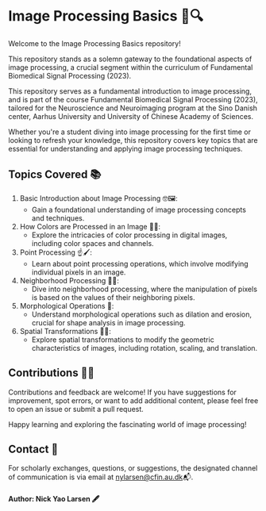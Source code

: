 # Image Processing Basics 📸🔍
Welcome to the Image Processing Basics repository!  

This repository stands as a solemn gateway to the foundational aspects of image processing, a crucial segment within the curriculum of Fundamental Biomedical Signal Processing (2023). 

This repository serves as a fundamental introduction to image processing, and is part of the course Fundamental Biomedical Signal Processing (2023), tailored for the Neuroscience and Neuroimaging program at the Sino Danish center, Aarhus University and University of Chinese Academy of Sciences. 

Whether you're a student diving into image processing for the first time or looking to refresh your knowledge, this repository covers key topics that are essential for understanding and applying image processing techniques.

## Topics Covered 📚
1. Basic Introduction about Image Processing 🤓🖼️:
   - Gain a foundational understanding of image processing concepts and techniques.
2. How Colors are Processed in an Image 🌈🎨:
   - Explore the intricacies of color processing in digital images, including color spaces and channels.
3. Point Processing ☝️🖌️:
   - Learn about point processing operations, which involve modifying individual pixels in an image.
4. Neighborhood Processing 🏡🎉:
   - Dive into neighborhood processing, where the manipulation of pixels is based on the values of their neighboring pixels.
5. Morphological Operations 🧠:
   - Understand morphological operations such as dilation and erosion, crucial for shape analysis in image processing.
6. Spatial Transformations 🚀🌌:
   - Explore spatial transformations to modify the geometric characteristics of images, including rotation, scaling, and translation.

## Contributions 🤝📣
Contributions and feedback are welcome! If you have suggestions for improvement, spot errors, or want to add additional content, please feel free to open an issue or submit a pull request.

Happy learning and exploring the fascinating world of image processing!

## Contact 📧
For scholarly exchanges, questions, or suggestions, the designated channel of communication is via email at nylarsen@cfin.au.dk📬.

#### Author: Nick Yao Larsen 🖋️
